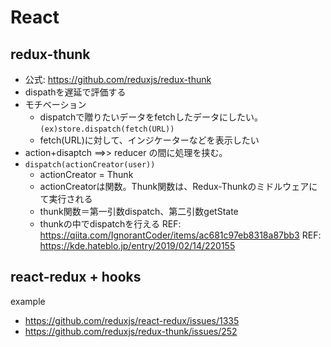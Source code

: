 # React

## redux-thunk
- 公式: https://github.com/reduxjs/redux-thunk
- dispathを遅延で評価する
- モチベーション
  - dispatchで贈りたいデータをfetchしたデータにしたい。`(ex)store.dispatch(fetch(URL))`
  - fetch(URL)に対して、インジケーターなどを表示したい
- action+disaptch ==>> reducer の間に処理を挟む。
- `dispatch(actionCreator(user))`
  - actionCreator = Thunk
  - actionCreatorは関数。Thunk関数は、Redux-Thunkのミドルウェアにて実行される  
  - thunk関数＝第一引数dispatch、第二引数getState
  - thunkの中でdispatchを行える
REF: https://qiita.com/IgnorantCoder/items/ac681c97eb8318a87bb3
REF: https://kde.hateblo.jp/entry/2019/02/14/220155

## react-redux + hooks

example
- https://github.com/reduxjs/react-redux/issues/1335
- https://github.com/reduxjs/redux-thunk/issues/252

